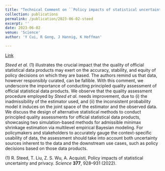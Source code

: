 ```yaml
---
title: "Technical Comment on ``Policy impacts of statistical uncertainty and privacy`` "
collection: publications
permalink: /publication/2023-06-02-steed
excerpt: ''
date: 2023-06-02
venue: 'Science'
author: 'Y Cui, R Gong, J Hannig, K Hoffman'

---
```



[Link](https://www.science.org/doi/10.1126/science.adf9724)



_Steed et al._ (1) illustrates the crucial impact that the quality of official statistical data products may exert on the accuracy, stability, and equity of policy decisions on which they are based. The authors remind us that data, however responsibly curated, can be fallible. With this comment, we underscore the importance of conducting principled quality assessment of official statistical data products. We observe that the quality assessment procedure employed by _Steed et al._ needs improvement, due to (i) the inadmissibility of the estimator used, and (ii) the inconsistent probability model it induces on the joint space of the estimator and the observed data. We discuss the design of alternative statistical methods to conduct principled quality assessments for official statistical data products, showcasing two simulation-based methods for admissible minimax shrinkage estimation via multilevel empirical Bayesian modeling. For policymakers and stakeholders to accurately gauge the context-specific usability of data, the assessment should take into account both uncertainty sources inherent to the data and the downstream use cases, such as policy decisions based on those data products.


(1) R. Steed, T. Liu, Z. S. Wu, A. Acquisti, Policy impacts of statistical uncertainty and privacy. *Science* __377__, 928–931 (2022).
